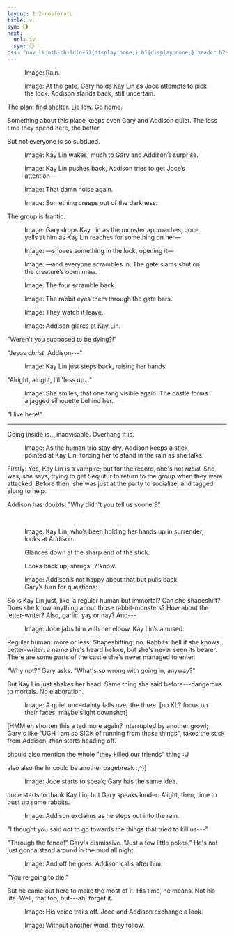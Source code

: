 ```yaml
---
layout: 1.2-nosferatu
title: v.
sym: 🌖︎
next:
  url: iv
  sym: 🌕︎
css: "nav li:nth-child(n+5){display:none;} h1{display:none;} header h2{color:#404040;} main,figcaption{text-align:center;} p{max-width:400px;} hr{margin:2.5em auto 3em;} #three img{display:block; margin:.25em auto;} @media only screen and (min-width:675px){#three img{display:inline; margin:0;}} #rip{margin-bottom:0;}"
---
```

<figure><img src="{%include url.html%}/assets/img/au/4-01.png" alt=""/>
<figcaption><span class="x">Image: </span>Rain.</figcaption></figure>

<figure><img src="{%include url.html%}/assets/img/au/4-02.png" alt=""/>
<figcaption><span class="x">Image: </span>At the gate, Gary holds Kay Lin as Joce attempts to pick the lock. Addison stands back, still uncertain.</figcaption></figure>

The plan: find shelter. Lie low. Go home.

Something about this place keeps even Gary and Addison quiet. The less time they spend here, the better.

But not everyone is so subdued.

<figure><img src="{%include url.html%}/assets/img/au/4-03.png" alt=""/><img src="{%include url.html%}/assets/img/au/4-04.png" alt=""/>
<figcaption><span class="x">Image: </span>Kay Lin wakes, much to Gary and Addison’s surprise.</figcaption></figure>

<figure><img src="{%include url.html%}/assets/img/au/4-05.png" alt=""/>
<figcaption><span class="x">Image: </span>Kay Lin pushes back, Addison tries to get Joce’s attention—</figcaption></figure>

<figure><img src="{%include url.html%}/assets/img/au/4-06.png" alt=""/>
<figcaption><span class="x">Image: </span>That damn noise again.</figcaption></figure>

<figure><img src="{%include url.html%}/assets/img/au/4-07.png" alt=""/>
<figcaption><span class="x">Image: </span>Something creeps out of the darkness.</figcaption></figure>

The group is frantic.

<figure><img src="{%include url.html%}/assets/img/au/4-08.png" alt=""/><br/><img src="{%include url.html%}/assets/img/au/4-09.png" alt=""/>
<figcaption><span class="x">Image: </span>Gary drops Kay Lin as the monster approaches, Joce yells at him as Kay&nbsp;Lin reaches for something on her—</figcaption></figure>

<figure><img src="{%include url.html%}/assets/img/au/4-10.png" alt=""/>
<figcaption><span class="x">Image: </span>—shoves something in the lock, opening it—</figcaption></figure>

<figure><img src="{%include url.html%}/assets/img/au/4-11.png" alt=""/>
<figcaption><span class="block"><span class="x">Image: </span>—and everyone scrambles in.</span> <span class="block">The gate slams shut on the creature’s open maw.</span></figcaption></figure>

<figure><img src="{%include url.html%}/assets/img/au/4-12.png" alt=""/>
<figcaption><span class="x">Image: </span>The four scramble back.</figcaption></figure>

<figure><img src="{%include url.html%}/assets/img/au/4-13.png" alt=""/>
<figcaption><span class="x">Image: </span>The rabbit eyes them through the gate bars.</figcaption></figure>

<figure><img src="{%include url.html%}/assets/img/au/4-14.png" alt=""/>
<figcaption><span class="x">Image: </span>They watch it leave.</figcaption></figure>

<figure><img src="{%include url.html%}/assets/img/au/4-15.png" alt=""/>
<figcaption><span class="x">Image: </span>Addison glares at Kay Lin.</figcaption></figure>

"Weren't you supposed to be dying?!"

"Jesus *christ*, Addison---"

<figure><img src="{%include url.html%}/assets/img/au/4-16.png" alt=""/>
<figcaption><span class="x">Image: </span>Kay Lin just steps back, raising her hands.</figcaption></figure>

"Alright, alright, I'll ’fess up..."

<figure><img src="{%include url.html%}/assets/img/au/4-17.png" alt=""/>
<figcaption><span class="block"><span class="x">Image: </span>She smiles, that one fang visible again.</span> <span class="block">The castle forms a jagged silhouette behind her.</span></figcaption></figure>

"I live here!"

----

<span class="block">Going inside is... inadvisable.</span> <span class="block">Overhang it is.</span>

<figure><img src="{%include url.html%}/assets/img/au/4-18.png" alt=""/>
<figcaption><span class="x">Image: </span>As the human trio stay dry, Addison keeps a stick pointed at Kay Lin, forcing her to stand in the rain as she talks.</figcaption></figure>

Firstly: Yes, Kay Lin is a vampire; but for the record, she's not *rabid.* She was, she says, trying to get Sequitur to return to the group when they were attacked. Before then, she was just at the party to socialize, and tagged along to help.

<span class="block">Addison has doubts.</span> <span class="block">"Why didn't you tell us sooner?"</span>

<figure id="three"><img src="{%include url.html%}/assets/img/au/4-19.png" alt=""/> <img src="{%include url.html%}/assets/img/au/4-20.png" alt=""/> <img src="{%include url.html%}/assets/img/au/4-21.png" alt=""/>
<figcaption><p><span class="x">Image: </span>Kay Lin, who’s been holding her hands up in surrender, looks at Addison.</p><p>Glances down at the sharp end of the stick.</p><p>Looks back up, shrugs. <i>Y’know.</i></p></figcaption></figure>

<figure><img src="{%include url.html%}/assets/img/au/4-22.png" alt=""/>
<figcaption><span class="x">Image: </span>Addison’s not happy about that but pulls back.<br/>Gary’s turn for questions:</figcaption></figure>

So is Kay Lin just, like, a regular human but immortal? Can she shapeshift? Does she know anything about those rabbit-monsters? How about the letter-writer? Also, garlic, yay or nay? And---

<figure><img src="{%include url.html%}/assets/img/au/4-23.png" alt=""/>
<figcaption><span class="x">Image: </span>Joce jabs him with her elbow. Kay Lin’s amused.</figcaption></figure>

Regular human: more or less. Shapeshifting: no. Rabbits: hell if she knows. Letter-writer: a name she's heard before, but she's never seen its bearer. There are some parts of the castle she's never managed to enter.

"Why not?" Gary asks. "What's so wrong with going in, anyway?"

But Kay Lin just shakes her head. Same thing she said before---dangerous to mortals. No elaboration.

<figure><img src="https://via.placeholder.com/600x300.png" alt=""/>
<figcaption><span class="x">Image: </span>A quiet uncertainty falls over the three. [no KL? focus on their faces, maybe slight downshot]</figcaption></figure>

[HMM eh shorten this a tad more again? interrupted by another growl; Gary's like "UGH i am so SICK of running from those things", takes the stick from Addison, *then* starts heading off.

should also mention the whole "they killed our friends" thing :U

also also the hr could be another pagebreak :,^)]

<figure><img src="https://via.placeholder.com/400x300.png" alt=""/>
<figcaption><span class="x">Image: </span>Joce starts to speak; Gary has the same idea.</figcaption></figure>

Joce starts to thank Kay Lin, but Gary speaks louder: A'ight, then, time to bust up some rabbits.

<figure><img src="https://via.placeholder.com/400x300.png" alt=""/>
<figcaption><span class="x">Image: </span>Addison exclaims as he steps out into the rain.</figcaption></figure>

"I thought you said *not* to go towards the things that tried to kill us---"

"Through the fence!" Gary's dismissive. "Just a few little pokes." He's not just gonna stand around in the mud all night.

<figure id="rip"><img src="https://via.placeholder.com/400x300.png" alt=""/>
<figcaption><span class="x">Image: </span>And off he goes. Addison calls after him:</figcaption></figure>

"You're going to die."

But he came out here to make the most of it. His time, he means. Not his life. Well, that too, but---ah, forget it.

<figure><img src="https://via.placeholder.com/400x300.png" alt=""/>
<figcaption><span class="x">Image: </span>His voice trails off. Joce and Addison exchange a look.</figcaption></figure>

<figure><img src="https://via.placeholder.com/400x300.png" alt=""/>
<figcaption><span class="x">Image: </span>Without another word, they follow.</figcaption></figure>